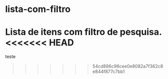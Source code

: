 # lista-com-filtro
Lista de itens com filtro de pesquisa.
<<<<<<< HEAD
=======

teste
>>>>>>> 54cd886c96cee0e8082a7f362c8e844f877c7bb1

